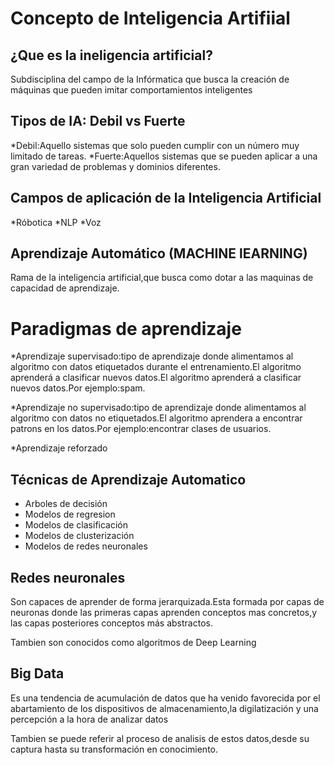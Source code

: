 # Concepto de Inteligencia Artifiial

## ¿Que es la ineligencia artificial?

Subdisciplina del campo de la Infórmatica que busca la creación de máquinas que pueden imitar comportamientos inteligentes

## Tipos de IA: Debil vs Fuerte

*Debil:Aquello sistemas que solo pueden cumplir con un número muy limitado de tareas.
*Fuerte:Aquellos sistemas que se pueden aplicar a una gran variedad de problemas y dominios diferentes.

## Campos de aplicación de la Inteligencia Artificial

*Róbotica
*NLP
*Voz

## Aprendizaje Automático (MACHINE lEARNING)

Rama de la inteligencia artificial,que busca como dotar a las maquinas de capacidad de aprendizaje.

# Paradigmas de aprendizaje

*Aprendizaje supervisado:tipo de aprendizaje donde alimentamos al algoritmo con datos etiquetados durante el entrenamiento.El algoritmo aprenderá a clasificar nuevos datos.El algoritmo aprenderá a clasificar nuevos datos.Por ejemplo:spam.

*Aprendizaje no supervisado:tipo de aprendizaje donde alimentamos al algoritmo con datos no etiquetados.El algoritmo aprendera a encontrar patrons en los datos.Por ejemplo:encontrar clases de usuarios.

*Aprendizaje reforzado

## Técnicas de Aprendizaje Automatico

* Arboles de decisión
* Modelos de regresion
* Modelos de clasificación
* Modelos de clusterización
* Modelos de redes neuronales

## Redes neuronales

Son capaces de aprender de forma jerarquizada.Esta formada por capas de neuronas donde las primeras capas aprenden conceptos mas concretos,y las capas posteriores conceptos más abstractos.

Tambien son conocidos como algoritmos de Deep Learning

## Big Data

Es una tendencia de acumulación de datos que ha venido favorecida por el abartamiento de los dispositivos de almacenamiento,la digilatización y una percepción a la hora de analizar datos

Tambien se puede referir al proceso de analisis de estos datos,desde su captura hasta su transformación en conocimiento.





